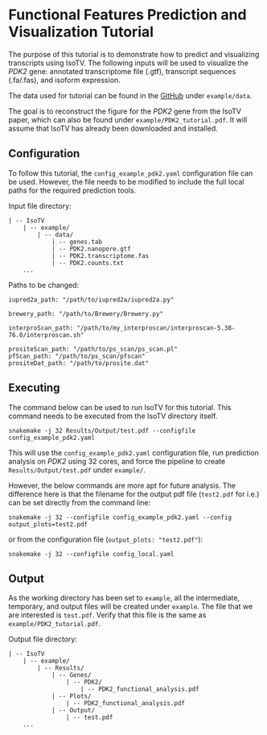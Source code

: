 # Functional Features Prediction and Visualization Tutorial

The purpose of this tutorial is to demonstrate how to predict and visualizing transcripts using IsoTV. The following inputs will be used to visualize the *PDK2* gene: annotated transcriptome file (.gtf), transcript sequences (.fa/.fas), and isoform expression.

The data used for tutorial can be found in the [GitHub](https://github.molgen.mpg.de/MayerGroup/IsoTV) under `example/data`.

The goal is to reconstruct the figure for the *PDK2* gene from the IsoTV paper, which can also be found under `example/PDK2_tutorial.pdf`. It will assume that IsoTV has already been downloaded and installed.

## Configuration

To follow this tutorial, the `config_example_pdk2.yaml` configuration file can be used. However, the file needs to be modified to include the full local paths for the required prediction tools.

Input file directory:
```
| -- IsoTV
    | -- example/
        | -- data/
            | -- genes.tab
            | -- PDK2.nanopore.gtf
            | -- PDK2.transcriptome.fas
            | -- PDK2.counts.txt
    ...
```

Paths to be changed:
```
iupred2a_path: "/path/to/iupred2a/iupred2a.py"

brewery_path: "/path/to/Brewery/Brewery.py"

interproScan_path: "/path/to/my_interproscan/interproscan-5.38-76.0/interproscan.sh"

prositeScan_path: "/path/to/ps_scan/ps_scan.pl"
pfScan_path: "/path/to/ps_scan/pfscan"
prositeDat_path: "/path/to/prosite.dat"
```

## Executing

The command below can be used to run IsoTV for this tutorial. This command needs to be executed from the IsoTV directory itself.

```
snakemake -j 32 Results/Output/test.pdf --configfile config_example_pdk2.yaml
```

This will use the `config_example_pdk2.yaml` configuration file, run prediction analysis on *PDK2* using 32 cores, and force the pipeline to create `Results/Output/test.pdf` under `example/`.

However, the below commands are more apt for future analysis. The difference here is that the filename for the output pdf file (`test2.pdf` for i.e.) can be set directly from the command line:  
```
snakemake -j 32 --configfile config_example_pdk2.yaml --config output_plots=test2.pdf
```
or from the configuration file (`output_plots: "test2.pdf"`):
```
snakemake -j 32 --configfile config_local.yaml
```

## Output

As the working directory has been set to `example`, all the intermediate, temporary, and output files will be created under `example`. The file that we are interested is `test.pdf`. Verify that this file is the same as `example/PDK2_tutorial.pdf`.    

Output file directory:
```
| -- IsoTV
    | -- example/
        | -- Results/
            | -- Genes/
                | -- PDK2/
                    | -- PDK2_functional_analysis.pdf
            | -- Plots/
                | -- PDK2_functional_analysis.pdf
            | -- Output/
                | -- test.pdf
    ...
```
